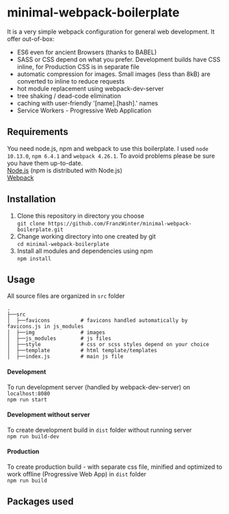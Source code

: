 # minimal-webpack-boilerplate
It is a very simple webpack configuration for general web development. It offer out-of-box:
- ES6 even for ancient Browsers (thanks to BABEL)
- SASS or CSS depend on what you prefer. Development builds have CSS inline, for Production CSS is in separate file
- automatic compression for images. Small images (less than 8kB) are converted to inline to reduce requests
- hot module replacement using webpack-dev-server
- tree shaking / dead-code elimination
- caching with user-friendly '[name].[hash].' names
- Service Workers - Progressive Web Application

## Requirements
You need node.js, npm and webpack to use this boilerplate.
I used `node 10.13.0`, `npm 6.4.1` and `webpack 4.26.1`. To avoid problems please be sure you have them up-to-date.  
[Node.js](https://nodejs.org) (npm is distributed with Node.js)  
[Webpack](https://webpack.js.org/)  

## Installation

1. Clone this repository in directory you choose  
```git clone https://github.com/FranzWinter/minimal-webpack-boilerplate.git```
2. Change working directory into one created by git  
```cd minimal-webpack-boilerplate```
3. Install all modules and dependencies using npm  
```npm install```

## Usage
All source files are organized in `src` folder
```
.
├──src
│  ├──favicons          # favicons handled automatically by favicons.js in js_modules
│  ├──img               # images
│  ├──js_modules        # js files
│  ├──style             # css or scss styles depend on your choice
│  ├──template          # html template/templates
│  ├──index.js          # main js file
```

#### Development
To run development server (handled by webpack-dev-server) on `localhost:8080`  
```npm run start```

#### Development without server
To create development build in `dist` folder without running server  
```npm run build-dev```

#### Production
To create production build - with separate css file, minified and optimized to work offline (Progressive Web App) in `dist` folder  
```npm run build```

## Packages used
